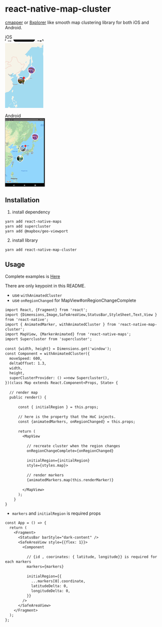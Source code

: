 # react-native-map-cluster

[cmapper](https://apps.apple.com/jp/app/cmapper/id935586290) or [8xplorer](https://apps.apple.com/app/apple-store/id1460433285?mt=8&l=ja) like smooth map clustering library for both iOS and Android. 

iOS  
![demo](/image/anim.gif) 

Android   
![demo](/image/anim_android.gif)

## Installation

1. install dependency
```
yarn add react-native-maps
yarn add supercluster
yarn add @mapbox/geo-viewport
```

2. install library

```
yarn add react-native-map-cluster
```

## Usage

Complete examples is [Here](/example/sampleProject/App.tsx)

There are only keypoint in this README.

* use `withAnimatedCluster`
* use `onRegionChanged` for MapView#onRegionChangeComplete

```
import React, {Fragment} from 'react';
import {Dimensions,Image,SafeAreaView,StatusBar,StyleSheet,Text,View } from 'react-native';
import { AnimatedMarker, withAnimatedCluster } from 'react-native-map-cluster';
import MapView, {MarkerAnimated} from 'react-native-maps';
import Supercluster from 'supercluster';

const {width, height} = Dimensions.get('window');
const Component = withAnimatedCluster({
  moveSpeed: 600, 
  deltaOffset: 1.3,
  width,
  height,
  superClusterProvider: () =>new Supercluster(),
})(class Map extends React.Component<Props, State> {

  // render map 
  public render() {
 
      const { initialRegion } = this.props;
      
      // here is the property that the HoC injects.
      const {animatedMarkers, onRegionChanged} = this.props;
      
      return (
        <MapView 
        
          // recreate cluster when the region changes
          onRegionChangeComplete={onRegionChanged}
          
          initialRegion={initialRegion}
          style={styles.map}>
          
          // render markers 
          {animatedMarkers.map(this.renderMarker)}
          
        </MapView>
      );
    }
} 
```

* `markers` and `initialRegion` is required props

```
const App = () => {
  return (
    <Fragment>
      <StatusBar barStyle="dark-content" />
      <SafeAreaView style={{flex: 1}}>
        <Component
        
          // {id , coorinates: { latitude, longitude}} is required for each markers
          markers={markers}
          
          initialRegion={{
            ...markers[0].coordinate,
            latitudeDelta: 0,
            longitudeDelta: 0,
          }}
        />
      </SafeAreaView>
    </Fragment>
  );
};
```

